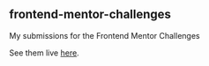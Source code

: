 ## frontend-mentor-challenges

My submissions for the Frontend Mentor Challenges

See them live [here](https://fervent-mayer-36e64f.netlify.com/).
